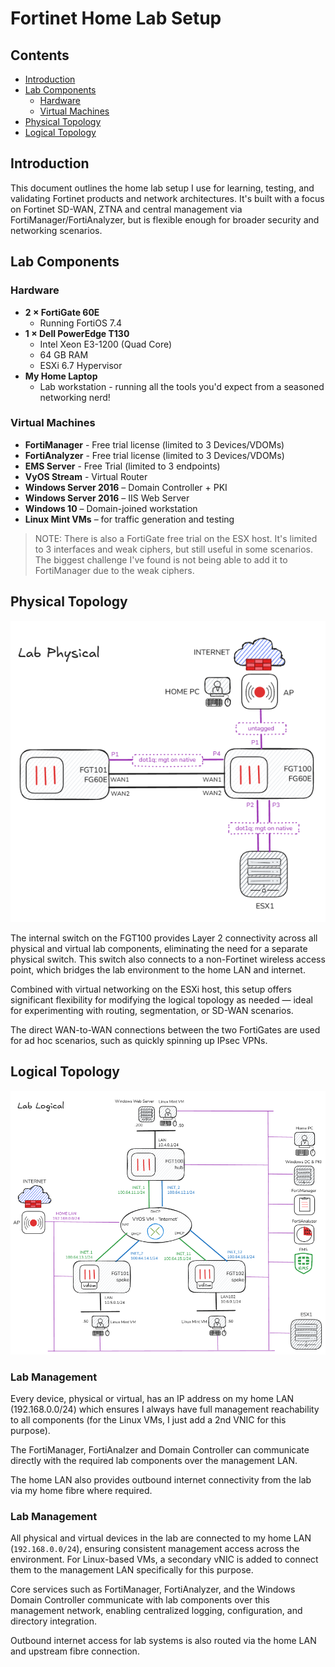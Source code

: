 # Fortinet Home Lab Setup

## Contents
- [Introduction](#introduction)
- [Lab Components](#lab-components)
  - [Hardware](#hardware)
  - [Virtual Machines](#virtual-machines)
- [Physical Topology](#physical-topology)
- [Logical Topology](#logical-topology)

## Introduction
This document outlines the home lab setup I use for learning, testing, and validating Fortinet products and network architectures. It's built with a focus on Fortinet SD-WAN, ZTNA and central management via FortiManager/FortiAnalyzer, but is flexible enough for broader security and networking scenarios.


## Lab Components

### Hardware
- **2 × FortiGate 60E**
  - Running FortiOS 7.4
- **1 × Dell PowerEdge T130**
  - Intel Xeon E3-1200 (Quad Core)
  - 64 GB RAM
  - ESXi 6.7 Hypervisor
- **My Home Laptop**
  - Lab workstation - running all the tools you'd expect from a seasoned networking nerd!

### Virtual Machines

- **FortiManager** - Free trial license (limited to 3 Devices/VDOMs)
- **FortiAnalyzer** - Free trial license (limited to 3 Devices/VDOMs)
- **EMS Server** - Free Trial (limited to 3 endpoints)
- **VyOS Stream** - Virtual Router
- **Windows Server 2016** – Domain Controller + PKI
- **Windows Server 2016** – IIS Web Server
- **Windows 10** – Domain-joined workstation
- **Linux Mint VMs** – for traffic generation and testing

> NOTE: There is also a FortiGate free trial on the ESX host. It's limited to 3 interfaces and weak ciphers, but still useful in some scenarios. The biggest challenge I've found is not being able to add it to FortiManager due to the weak ciphers.

## Physical Topology

![](media/fortinet-lab-physical.png)

The internal switch on the FGT100 provides Layer 2 connectivity across all physical and virtual lab components, eliminating the need for a separate physical switch. This switch also connects to a non-Fortinet wireless access point, which bridges the lab environment to the home LAN and internet.

Combined with virtual networking on the ESXi host, this setup offers significant flexibility for modifying the logical topology as needed — ideal for experimenting with routing, segmentation, or SD-WAN scenarios.

The direct WAN-to-WAN connections between the two FortiGates are used for ad hoc scenarios, such as quickly spinning up IPsec VPNs.


## Logical Topology

![](media/fortinet-lab-logical.png)

### Lab Management
Every device, physical or virtual, has an IP address on my home LAN (192.168.0.0/24) which ensures I always have full management reachability to all components (for the Linux VMs, I just add a 2nd VNIC for this purpose). 

The FortiManager, FortiAnalzer and Domain Controller can communicate directly with the required lab components over the management LAN.

The home LAN also provides outbound internet connectivity from the lab via my home fibre where required.

### Lab Management

All physical and virtual devices in the lab are connected to my home LAN (`192.168.0.0/24`), ensuring consistent management access across the environment. For Linux-based VMs, a secondary vNIC is added to connect them to the management LAN specifically for this purpose.

Core services such as FortiManager, FortiAnalyzer, and the Windows Domain Controller communicate with lab components over this management network, enabling centralized logging, configuration, and directory integration.

Outbound internet access for lab systems is also routed via the home LAN and upstream fibre connection.





